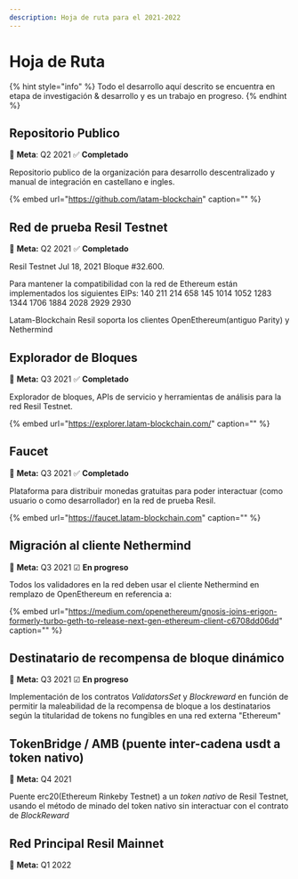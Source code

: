 ```yaml
---
description: Hoja de ruta para el 2021-2022
---
```


# Hoja de Ruta

{% hint style="info" %}
Todo el desarrollo aquí descrito se encuentra en etapa de investigación & desarrollo y es un trabajo en progreso.
{% endhint %}

## Repositorio Publico

🎯 **Meta**: Q2 2021 ✅ **Completado**

Repositorio publico de la organización para desarrollo descentralizado y manual de integración en castellano e ingles.

{% embed url="https://github.com/latam-blockchain" caption="" %}

## Red de prueba Resil Testnet

🎯 **Meta:** Q2 2021 ✅ **Completado**

Resil Testnet Jul 18, 2021 Bloque \#32.600.

Para mantener la compatibilidad con la red de Ethereum están implementados los siguientes EIPs: 140 211 214 658 145 1014 1052 1283 1344 1706 1884 2028 2929 2930

Latam-Blockchain Resil soporta los clientes OpenEthereum\(antiguo Parity\) y Nethermind

## Explorador de Bloques

🎯 **Meta:** Q3 2021 ✅ **Completado**

Explorador de bloques, APIs de servicio y herramientas de análisis para la red Resil Testnet.

{% embed url="https://explorer.latam-blockchain.com/" caption="" %}

## Faucet

🎯 **Meta:** Q3 2021 ✅ **Completado**

Plataforma para distribuir monedas gratuitas para poder interactuar \(como usuario o como desarrollador\) en la red de prueba Resil.

{% embed url="https://faucet.latam-blockchain.com" caption="" %}

## **Migración al cliente Nethermind**

🎯 **Meta:** Q3 2021 ☑ **En progreso**

Todos los validadores en la red deben usar el cliente Nethermind en remplazo de OpenEthereum en referencia a:

{% embed url="https://medium.com/openethereum/gnosis-joins-erigon-formerly-turbo-geth-to-release-next-gen-ethereum-client-c6708dd06dd" caption="" %}

## **Destinatario de recompensa de bloque dinámico**

🎯 **Meta:** Q3 2021 ☑ **En progreso**

Implementación de los contratos _ValidatorsSet_ y _Blockreward_ en función de permitir la maleabilidad de la recompensa de bloque a los destinatarios según la titularidad de tokens no fungibles en una red externa "Ethereum"

## **TokenBridge / AMB \(puente inter-cadena usdt a token nativo\)**

🎯 **Meta:** Q4 2021

Puente erc20\(Ethereum Rinkeby Testnet\) a un _token nativo_ de Resil Testnet, usando el método de minado del token nativo sin interactuar con el contrato de _BlockReward_

## **Red Principal Resil Mainnet**

🎯 **Meta:** Q1 2022

